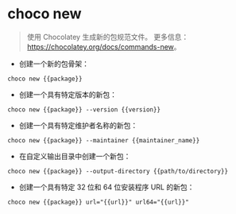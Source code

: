 # choco new

> 使用 Chocolatey 生成新的包规范文件。
> 更多信息：<https://chocolatey.org/docs/commands-new>。

- 创建一个新的包骨架：

`choco new {{package}}`

- 创建一个具有特定版本的新包：

`choco new {{package}} --version {{version}}`

- 创建一个具有特定维护者名称的新包：

`choco new {{package}} --maintainer {{maintainer_name}}`

- 在自定义输出目录中创建一个新包：

`choco new {{package}} --output-directory {{path/to/directory}}`

- 创建一个具有特定 32 位和 64 位安装程序 URL 的新包：

`choco new {{package}} url="{{url}}" url64="{{url}}"`